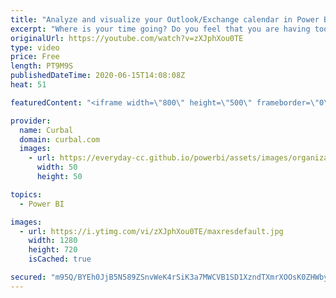 ```yaml
---
title: "Analyze and visualize your Outlook/Exchange calendar in Power BI"
excerpt: "Where is your time going? Do you feel that you are having too many meetings and not enough time to get your work done? Do you want to check if your gut-feeling is correct?  In todays video I will show you how to import your calendar from Outlook into Power BI and show you one way to visualize it.  Link"
originalUrl: https://youtube.com/watch?v=zXJphXou0TE
type: video
price: Free
length: PT9M9S
publishedDateTime: 2020-06-15T14:08:08Z
heat: 51

featuredContent: "<iframe width=\"800\" height=\"500\" frameborder=\"0\" src=\"https://www.youtube.com/embed/zXJphXou0TE\" allow=\"accelerometer; autoplay; encrypted-media; gyroscope; picture-in-picture\" allowfullscreen></iframe>"

provider:
  name: Curbal
  domain: curbal.com
  images:
    - url: https://everyday-cc.github.io/powerbi/assets/images/organizations/curbal.com-50x50.jpg
      width: 50
      height: 50

topics:
  - Power BI

images:
  - url: https://i.ytimg.com/vi/zXJphXou0TE/maxresdefault.jpg
    width: 1280
    height: 720
    isCached: true

secured: "m95Q/BYEh0JjB5N589ZSnvWeK4rSiK3a7MWCVB1SD1XzndTXmrXOOsK0ZHWby3kI8qpcPdLW0LquXJI0mEkPEJuVpi11MkrX32NhS9p6ysfaCJGbyagPvvAuZfsY12Uy7i1LW8mTLS2TTshmdlFSjzV9jyDUIMkJikJEdDSj1/ecKcRrMwebtSq1jmGcB2mX+Z1xqep4n1fcusNwEgWZdJWjpGKUD1RjhsfR1jV3iRNV3fkyjO07dDR4/ydEOuTOzLgsl/IeYCJH2uyArGVSMAheiXB6z4nb0enw9nOfo04t/3pxHhD2YAc74htevu9Ly85UG7nay8TYAPYXmdbtD3yZmJx/5FcFSSDOMoaJxKYlTZmiqe1KwaZT+n6UBnQ5pVc1ViU/IQP7bYhohFy5piLUZJ3+ATyQGI1H3je+RDM=;xNurDX90mNCfLUFM6wbPIg=="
---
```



